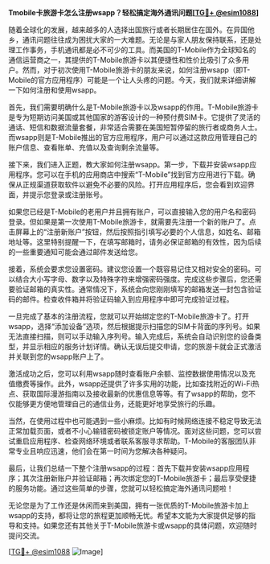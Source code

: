 **Tmobile卡旅游卡怎么注册wsapp？轻松搞定海外通讯问题[[TG💪+ @esim1088](https://t.me/s/esim1088)]**

随着全球化的发展，越来越多的人选择出国旅行或者长期居住在国外。在异国他乡，通讯问题往往成为困扰大家的一大难题。无论是与家人朋友保持联系，还是处理工作事务，手机通讯都是必不可少的工具。而美国的T-Mobile作为全球知名的通信运营商之一，其提供的T-Mobile旅游卡以其便捷性和性价比吸引了众多用户。然而，对于初次使用T-Mobile旅游卡的朋友来说，如何注册wsapp（即T-Mobile的官方应用程序）可能是一个让人头疼的问题。今天，我们就来详细讲解一下如何注册和使用wsapp。

首先，我们需要明确什么是T-Mobile旅游卡以及wsapp的作用。T-Mobile旅游卡是专为短期访问美国或其他国家的游客设计的一种预付费SIM卡。它提供了灵活的通话、短信和数据流量套餐，非常适合需要在美国短暂停留的旅行者或商务人士。而wsapp则是T-Mobile推出的官方应用程序，用户可以通过这款应用管理自己的账户信息、查看账单、充值以及查询剩余流量等。

接下来，我们进入正题，教大家如何注册wsapp。第一步，下载并安装wsapp应用程序。您可以在手机的应用商店中搜索“T-Mobile”找到官方应用进行下载。确保从正规渠道获取软件以避免不必要的风险。打开应用程序后，您会看到欢迎界面，并提示您登录或注册账号。

如果您已经是T-Mobile的老用户并且拥有账户，可以直接输入您的用户名和密码登录。但如果是第一次使用T-Mobile旅游卡，就需要先注册一个新的账户了。点击屏幕上的“注册新账户”按钮，然后按照指引填写必要的个人信息，如姓名、邮箱地址等。这里特别提醒一下，在填写邮箱时，请务必保证邮箱的有效性，因为后续的一些重要通知可能会通过邮件发送给您。

接着，系统会要求您设置密码。建议您设置一个既容易记住又相对安全的密码。可以结合大小写字母、数字以及特殊字符来增强密码强度。完成这些步骤后，您还需要验证邮箱的真实性。通常情况下，系统会向您刚刚填写的邮箱发送一封包含验证码的邮件。检查收件箱并将验证码输入到应用程序中即可完成验证过程。

一旦完成了基本的注册流程，您就可以开始绑定您的T-Mobile旅游卡了。打开wsapp，选择“添加设备”选项，然后根据提示扫描您的SIM卡背面的序列号。如果无法直接扫描，则可以手动输入序列号。输入完成后，系统会自动识别您的设备类型，并显示相应的服务计划详情。确认无误后提交申请，您的旅游卡就会正式激活并关联到您的wsapp账户上了。

激活成功之后，您可以利用wsapp随时查看账户余额、监控数据使用情况以及充值缴费等操作。此外，wsapp还提供了许多实用的功能，比如查找附近的Wi-Fi热点、获取国际漫游指南以及接收最新的优惠信息等等。有了wsapp的帮助，您不仅能够更方便地管理自己的通信业务，还能更好地享受旅行的乐趣。

当然，在使用过程中也可能遇到一些小麻烦。比如有时候网络连接不稳定导致无法正常加载页面，或者不小心输错密码被锁定账户等情况。面对这些问题，您可以尝试重启应用程序、检查网络环境或者联系客服寻求帮助。T-Mobile的客服团队非常专业且响应迅速，他们会在第一时间为您解决各种疑问。

最后，让我们总结一下整个注册wsapp的过程：首先下载并安装wsapp应用程序；其次注册新账户并验证邮箱；再次绑定您的T-Mobile旅游卡；最后享受便捷的服务功能。通过这些简单的步骤，您就可以轻松搞定海外通讯问题啦！

无论您是为了工作还是休闲而来到美国，拥有一张优质的T-Mobile旅游卡加上wsapp的支持，都将让您的旅程更加顺畅无忧。希望本文能为大家提供足够的指导和支持。如果您还有其他关于T-Mobile旅游卡或wsapp的具体问题，欢迎随时提问交流。

[[TG💪+ @esim1088](https://t.me/s/esim1088) ![Image](https://i.postimg.cc/4NQfJmqS/Snipaste-2025-05-13-00-14-12.png)]